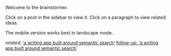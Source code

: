 Welcome to the brainstormer.

Click on a post in the sidebar to view it. Click on a paragraph to view related ideas.

The mobile version works best in landscape mode.

*related:*
<a title="‘a writing app built around semantic search’" href="https://iwebthings.joejenett.com/a-writing-app-built-around-semantic-search/">‘a writing app built around semantic search’</a>
<a title="follow-up: ‘a writing app built around semantic search’" href="https://iwebthings.joejenett.com/follow-up-a-writing-app-built-around-semantic-search/">follow-up: ‘a writing app built around semantic search’</a>
